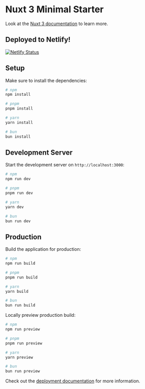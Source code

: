 # Nuxt 3 Minimal Starter

Look at the [Nuxt 3 documentation](https://nuxt.com/docs/getting-started/introduction) to learn more.

## Deployed to Netlify!

[![Netlify Status](https://api.netlify.com/api/v1/badges/36c1ca16-5603-4f11-b961-3d93b26e362e/deploy-status)](https://app.netlify.com/sites/tomato-task/deploys)

## Setup

Make sure to install the dependencies:

```bash
# npm
npm install

# pnpm
pnpm install

# yarn
yarn install

# bun
bun install
```

## Development Server

Start the development server on `http://localhost:3000`:

```bash
# npm
npm run dev

# pnpm
pnpm run dev

# yarn
yarn dev

# bun
bun run dev
```

## Production

Build the application for production:

```bash
# npm
npm run build

# pnpm
pnpm run build

# yarn
yarn build

# bun
bun run build
```

Locally preview production build:

```bash
# npm
npm run preview

# pnpm
pnpm run preview

# yarn
yarn preview

# bun
bun run preview
```

Check out the [deployment documentation](https://nuxt.com/docs/getting-started/deployment) for more information.
